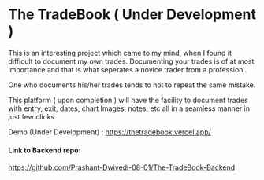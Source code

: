 # The TradeBook ( Under Development )

This is an interesting project which came to my mind, when I found it difficult to document my own trades. Documenting your trades is of at most importance and that is what seperates a novice trader from a professionl.

One who documents his/her trades tends to not to repeat the same mistake.

This platform ( upon completion ) will have the facility to document trades with entry, exit, dates, chart Images, notes, etc all in a seamless manner in just few clicks.

Demo (Under Development) : https://thetradebook.vercel.app/


#### Link to Backend repo:

https://github.com/Prashant-Dwivedi-08-01/The-TradeBook-Backend


